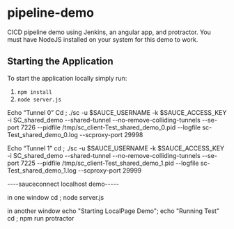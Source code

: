 # pipeline-demo
CICD pipeline demo using Jenkins, an angular app, and protractor.  You must have NodeJS installed on your system for this demo to work.

## Starting the Application
To start the application locally simply run:
1) `npm install`
2) `node server.js`


Echo “Tunnel 0”
Cd <yourSCdir>; ./sc -u $SAUCE_USERNAME -k $SAUCE_ACCESS_KEY -i SC_shared_demo --shared-tunnel --no-remove-colliding-tunnels --se-port 7226 --pidfile /tmp/sc_client-Test_shared_demo_0.pid --logfile sc-Test_shared_demo_0.log --scproxy-port 29998

Echo “Tunnel 1”
cd  <yourSCdir>;  ./sc -u $SAUCE_USERNAME -k $SAUCE_ACCESS_KEY -i SC_shared_demo --shared-tunnel --no-remove-colliding-tunnels --se-port 7225 --pidfile /tmp/sc_client-Test_shared_demo_1.pid --logfile sc-Test_shared_demo_1.log --scproxy-port 29999


----sauceconnect localhost demo-----

in one window
cd <yourprojectdir>; node server.js

in another window
echo "Starting LocalPage Demo"; echo "Running Test"
cd <yourprojectdir>; npm run protractor


